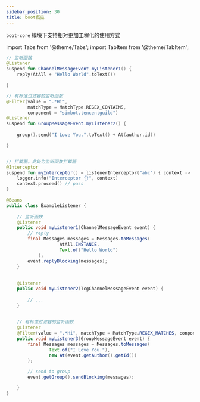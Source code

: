 ```yaml
---
sidebar_position: 30
title: boot概览
---
```


`boot-core` 模块下支持相对更加工程化的使用方式


import Tabs from '@theme/Tabs';
import TabItem from '@theme/TabItem';



<Tabs groupId="code">
<TabItem value="Kotlin" default attributes={{'data-value': `Kotlin`}}>

```kotlin title="ExampleListener.kt"
// 监听函数
@Listener
suspend fun ChannelMessageEvent.myListener1() {
    reply(AtAll + "Hello World".toText())

}

// 有标准过滤器的监听函数
@Filter(value = ".*Hi", 
        matchType = MatchType.REGEX_CONTAINS, 
        conponent = "simbot.tencentguild")
@Listener
suspend fun GroupMessageEvent.myListener2() {
    
    group().send("I Love You.".toText() + At(author.id))

}


// 拦截器。此处为监听函数拦截器
@Interceptor
suspend fun myInterceptor() = listenerInterceptor("abc") { context ->
    logger.info("Interceptor {}", context)
    context.proceed() // pass
}
```

</TabItem>
<TabItem value="Java" attributes={{'data-value': `Java`}}>

```java title="ExampleListener.java"
@Beans
public class ExampleListener {
    
    // 监听函数
    @Listener
    public void myListener1(ChannelMessageEvent event) {
        // reply
        final Messages messages = Messages.toMessages(
                    AtAll.INSTANCE,
                    Text.of("Hello World")
            );
        event.replyBlocking(messages);
    }
    
   
    @Listener
    public void myListener2(TcgChannelMessageEvent event) {
     
        // ...
    }
    
    
    // 有标准过滤器的监听函数
    @Listener 
    @Filter(value = ".*Hi", matchType = MatchType.REGEX_MATCHES, conponent = "simbot.tencentguild")
    public void myListener3(GroupMessageEvent event) {
        final Messages messages = Messages.toMessages(
                Text.of("I Love You."),
                new At(event.getAuthor().getId())
        );

        // send to group
        event.getGroup().sendBlocking(messages);

    }
}
```

</TabItem>
</Tabs>



